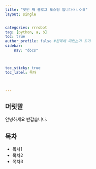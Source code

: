 ```yaml
---
title: "첫번 째 블로그 포스팅 입니다ㅁㄴㅇㄹ"
layout: single


categories: rrrobot
tag: [python, a, b]
toc: true
author_profile: false #왼쪽에 떠있는거 끄기
sidebar:
    nav: "docs"



toc_sticky: true
toc_label: 목차



---
```


## 머릿말

안녕하세요 반갑습니다.

## 목차

- 목차1
- 목차2
- 목차3
